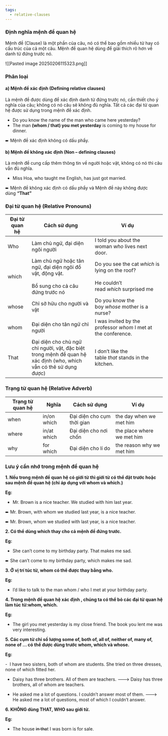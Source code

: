 ```yaml
---
tags:
  - relative-clauses
---
```

### Định nghĩa mệnh đề quan hệ
Mệnh đề (Clause) là một phần của câu, nó có thể bao gồm nhiều từ hay có cấu trúc của cả một câu. Mệnh đề quan hệ dùng để giải thích rõ hơn về danh từ đứng trước nó.

![[Pasted image 20250206115323.png]]

### Phân loại
#### a) Mệnh đề xác định (Defining relative clauses)
Là mệnh đề được dùng để xác định danh từ đứng trước nó, cần thiết cho ý nghĩa của câu; không có nó câu sẽ không đủ nghĩa. Tất cả các đại từ quan hệ được sử dụng trong mệnh đề xác định.

- Do you know the name of the man who came here yesterday?
- The man **(whom / that) you met yesterday** is coming to my house for dinner.

➨ Mệnh đề xác định không có dấu phẩy.

#### b) Mệnh đề không xác định (Non – defining clauses)
Là mệnh đề cung cấp thêm thông tin về người hoặc vật, không có nó thì câu vẫn đủ nghĩa.

- Miss Hoa, who taught me English, has just got married.

➨ Mệnh đề không xác định có dấu phẩy và Mệnh đề này không được dùng **“That”**

### Đại từ quan hệ (Relative Pronouns)
| **Đại từ quan hệ** | **Cách sử dụng**                                                                                                  | **Ví dụ**                                                                                     |
| ------------------ | ----------------------------------------------------------------------------------------------------------------- | --------------------------------------------------------------------------------------------- |
| Who                | Làm chủ ngữ, đại diện ngôi người                                                                                  | I told you about the woman _who_ lives next door.                                             |
| which              | Làm chủ ngữ hoặc tân ngữ, đại diện ngôi đồ vật, động vật.<br><br>Bổ sung cho cả câu đứng trước nó                 | Do you see the cat _which_ is lying on the roof?<br><br>He couldn’t read _which_ surprised me |
| whose              | Chỉ sở hữu cho người và vật                                                                                       | Do you know the boy _whose_ mother is a nurse?                                                |
| whom               | Đại diện cho tân ngữ chỉ người                                                                                    | I was invited by the professor _whom_ I met at the conference.                                |
| That               | Đại diện cho chủ ngữ chỉ người, vật, đặc biệt trong mệnh đề quan hệ xác định (who, which vẫn có thê sử dụng được) | I don’t like the table _that_ stands in the kitchen.                                          |

### Trạng từ quan hệ (Relative Adverb)
| **Trạng từ quan hệ** | **Nghĩa**   | **Cách sử dụng**           | **Ví dụ**                  |
| -------------------- | ----------- | -------------------------- | -------------------------- |
| when                 | in/on which | Đại diện cho cụm thời gian | the day when we met him    |
| where                | in/at which | Đại diện cho nơi chốn      | the place where we met him |
| why                  | for which   | Đại diện cho lí do         | the reason why we met him  |

### Lưu ý cần nhớ trong mệnh đề quan hệ

**1. Nếu trong mệnh đề quan hệ có giới từ thì giới từ có thể đặt trước hoặc sau mệnh đề quan hệ (chỉ áp dụng với whom và which.)**

**Eg:**

- Mr. Brown is a nice teacher. We studied with him last year.

➨ Mr. Brown, with whom we studied last year, is a nice teacher.

➨ Mr. Brown, whom we studied with last year, is a nice teacher.

**2. Có thể dùng which thay cho cả mệnh đề đứng trước.**

**Eg:**

- She can’t come to my birthday party. That makes me sad.

➨ She can’t come to my birthday party, which makes me sad.

**3. Ở vị trí túc từ, whom có thể được thay bằng who.**

**Eg:**

- I’d like to talk to the man whom / who I met at your birthday party.

**4. Trong mệnh đề quan hệ xác định , chúng ta có thể bỏ các đại từ quan hệ làm túc từ:whom, which.**

**Eg:**

- The girl you met yesterday is my close friend. The book you lent me was very interesting.

**5. Các cụm từ chỉ số lượng some of, both of, all of, neither of, many of, none of … có thể được dùng trước whom, which và whose.**

**Eg:**

-  I have two sisters, both of whom are students. She tried on three dresses, none of which fitted her.

- Daisy has three brothers. All of them are teachers. ---> Daisy has three brothers, all of whom are teachers.

- He asked me a lot of questions. I couldn’t answer most of them. ---> He asked me a lot of questions, most of which I couldn’t answer.

**6. KHÔNG dùng THAT, WHO sau giới từ.**

**Eg:**

- The house ~~in tha~~t I was born is for sale.